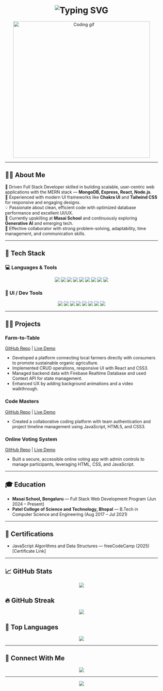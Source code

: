 <h1 align="center">
  <img src="https://readme-typing-svg.herokuapp.com?font=Righteous&size=35&center=true&vCenter=true&width=500&height=70&duration=4000&lines=Hi+There!+👋;+I'm+Anisha+Singh!;+MERN+Stack+Developer" alt="Typing SVG" />
</h1>

<p align="center">
  <img src="https://user-images.githubusercontent.com/74038190/212749447-bfb7e725-6987-49d9-ae85-2015e3e7cc41.gif" width="450" alt="Coding gif" />
</p>

---

## 🙋‍♀️ About Me

🚀 Driven Full Stack Developer skilled in building scalable, user-centric web applications with the MERN stack — **MongoDB, Express, React, Node.js**.  
🎨 Experienced with modern UI frameworks like **Chakra UI** and **Tailwind CSS** for responsive and engaging designs.  
💡 Passionate about clean, efficient code with optimized database performance and excellent UI/UX.  
🧠 Currently upskilling at **Masai School** and continuously exploring **Generative AI** and emerging tech.  
🤝 Effective collaborator with strong problem-solving, adaptability, time management, and communication skills.

---

## 🔧 Tech Stack

### 💻 Languages & Tools

<p align="center">
  <img src="https://img.shields.io/badge/HTML5-E34F26?style=for-the-badge&logo=html5&logoColor=white" />
  <img src="https://img.shields.io/badge/CSS3-1572B6?style=for-the-badge&logo=css3&logoColor=white" />
  <img src="https://img.shields.io/badge/JavaScript-F7DF1E?style=for-the-badge&logo=javascript&logoColor=black" />
  <img src="https://img.shields.io/badge/React-61DAFB?style=for-the-badge&logo=react&logoColor=black" />
  <img src="https://img.shields.io/badge/Redux-764ABC?style=for-the-badge&logo=redux&logoColor=white" />
  <img src="https://img.shields.io/badge/Node.js-339933?style=for-the-badge&logo=node.js&logoColor=white" />
  <img src="https://img.shields.io/badge/Express-000000?style=for-the-badge&logo=express&logoColor=white" />
  <img src="https://img.shields.io/badge/MongoDB-4ea94b?style=for-the-badge&logo=mongodb&logoColor=white" />
  <img src="https://img.shields.io/badge/Python-3776AB?style=for-the-badge&logo=python&logoColor=white" />
</p>

### 🧩 UI / Dev Tools

<p align="center">
  <img src="https://img.shields.io/badge/Tailwind_CSS-38B2AC?style=for-the-badge&logo=tailwind-css&logoColor=white" />
  <img src="https://img.shields.io/badge/Chakra_UI-3F4955?style=for-the-badge&logo=chakra-ui&logoColor=white" />
  <img src="https://img.shields.io/badge/Figma-F24E1E?style=for-the-badge&logo=figma&logoColor=white" />
  <img src="https://img.shields.io/badge/Postman-FF6C37?style=for-the-badge&logo=postman&logoColor=white" />
  <img src="https://img.shields.io/badge/Git-GitHub-181717?style=for-the-badge&logo=github&logoColor=white" />
  <img src="https://img.shields.io/badge/Firebase-FFCA28?style=for-the-badge&logo=firebase&logoColor=black" />
  <img src="https://img.shields.io/badge/Vercel-000000?style=for-the-badge&logo=vercel&logoColor=white" />
  <img src="https://img.shields.io/badge/Render-000000?style=for-the-badge&logo=render&logoColor=white" />
</p>

---

## 🧑‍💻 Projects

### Farm-to-Table  
[GitHub Repo](https://github.com/anisha314/farm-to-table) | [Live Demo](https://farmto-table.netlify.app/)  
- Developed a platform connecting local farmers directly with consumers to promote sustainable organic agriculture.  
- Implemented CRUD operations, responsive UI with React and CSS3.  
- Managed backend data with Firebase Realtime Database and used Context API for state management.  
- Enhanced UX by adding background animations and a video walkthrough.

### Code Masters  
[GitHub Repo](https://github.com/anisha314/B41WEB030Code-Masters) | [Live Demo](https://velvety-puppy-faead7.netlify.app)  
- Created a collaborative coding platform with team authentication and project timeline management using JavaScript, HTML5, and CSS3.

### Online Voting System  
[GitHub Repo](https://github.com/anisha314/OnlineVotingSystem) | [Live Demo](https://onlinevotingsys.netlify.app)  
- Built a secure, accessible online voting app with admin controls to manage participants, leveraging HTML, CSS, and JavaScript.

---

## 🎓 Education

- **Masai School, Bengaluru** — Full Stack Web Development Program (Jun 2024 – Present)  
- **Patel College of Science and Technology, Bhopal** — B.Tech in Computer Science and Engineering (Aug 2017 – Jul 2021)

---

## 📜 Certifications

- JavaScript Algorithms and Data Structures — freeCodeCamp (2025) [Certificate Link]

---

## 📈 GitHub Stats

<p align="center">
  <img src="https://github-readme-stats.vercel.app/api?username=anisha314&theme=dark&hide_border=false&include_all_commits=false&count_private=false"/>
</p>

## 🔥 GitHub Streak

<p align="center">
  <img src="https://github-readme-streak-stats.herokuapp.com/?user=anisha314&theme=dark&hide_border=false"/>
</p>

## 🧮 Top Languages

<p align="center">
  <img src="https://github-readme-stats.vercel.app/api/top-langs/?username=anisha314&theme=dark&hide_border=false&include_all_commits=false&count_private=false&layout=compact"/>
</p>

---

## 🔗 Connect With Me

<p align="center">
  <a href="https://www.linkedin.com/in/anisha-singh-9a4640295/" target="_blank">
    <img src="https://img.shields.io/badge/LinkedIn-blue?style=for-the-badge&logo=linkedin&logoColor=white" />
  </a>
</p>

---

<p align="center">
  <img src="https://raw.githubusercontent.com/Trilokia/Trilokia/379277808c61ef204768a61bbc5d25bc7798ccf1/bottom_header.svg" />
</p>

